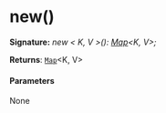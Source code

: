 # new()





**Signature:** _new < K, V >(): [Map](../../es6-collections/interface/map.md)<K, V>;_

**Returns**: [`Map`](../../es6-collections/interface/map.md)<K, V>





#### Parameters
None


